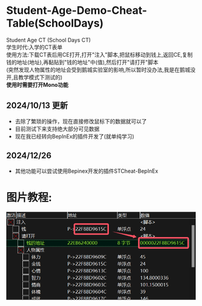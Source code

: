 # Student-Age-Demo-Cheat-Table(SchoolDays)  
Student Age CT (School Days CT)  
学生时代:入学的CT表单  
使用方法:下载CT表后用CE打开,打开"注入"脚本,把鼠标移动到钱上,返回CE,复制钱的地址(地址),再黏贴到"钱的地址"中(值),然后打开"请打开"脚本  
(突然发现人物属性的地址会受到鹅城实验室的影响,所以暂时没办法,我是在鹅城没开,且教学模式下测试的)  
**使用时需要打开Mono功能**  
## 2024/10/13 更新  
+ 去除了繁琐的操作，现在直接修改鼠标下的数据就可以了  
+ 目前测试下来支持绝大部分可见数据  
+ 现在我已经转向BepInEx的插件开发了(就单纯学习)
## 2024/12/26
+ 其他功能可以尝试使用Bepinex开发的插件STCheat-BepInEx
# 图片教程:  
![image](img/1.png)

